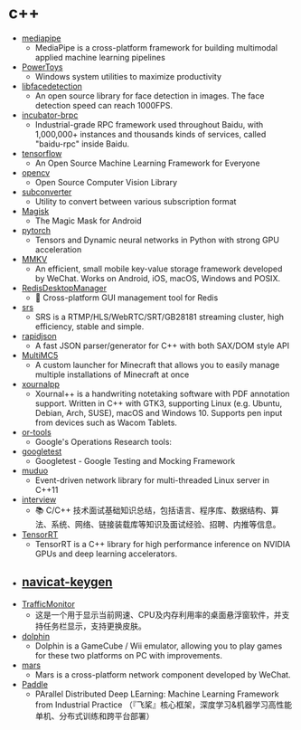 # c++
- [mediapipe](https://github.com/google/mediapipe)
  - MediaPipe is a cross-platform framework for building multimodal applied machine learning pipelines
- [PowerToys](https://github.com/microsoft/PowerToys)
  - Windows system utilities to maximize productivity
- [libfacedetection](https://github.com/ShiqiYu/libfacedetection)
  - An open source library for face detection in images. The face detection speed can reach 1000FPS.
- [incubator-brpc](https://github.com/apache/incubator-brpc)
  - Industrial-grade RPC framework used throughout Baidu, with 1,000,000+ instances and thousands kinds of services, called "baidu-rpc" inside Baidu.
- [tensorflow](https://github.com/tensorflow/tensorflow)
  - An Open Source Machine Learning Framework for Everyone
- [opencv](https://github.com/opencv/opencv)
  - Open Source Computer Vision Library
- [subconverter](https://github.com/tindy2013/subconverter)
  - Utility to convert between various subscription format
- [Magisk](https://github.com/topjohnwu/Magisk)
  - The Magic Mask for Android
- [pytorch](https://github.com/pytorch/pytorch)
  - Tensors and Dynamic neural networks in Python with strong GPU acceleration
- [MMKV](https://github.com/Tencent/MMKV)
  - An efficient, small mobile key-value storage framework developed by WeChat. Works on Android, iOS, macOS, Windows and POSIX.
- [RedisDesktopManager](https://github.com/uglide/RedisDesktopManager)
  - 🔧 Cross-platform GUI management tool for Redis
- [srs](https://github.com/ossrs/srs)
  - SRS is a RTMP/HLS/WebRTC/SRT/GB28181 streaming cluster, high efficiency, stable and simple.
- [rapidjson](https://github.com/Tencent/rapidjson)
  - A fast JSON parser/generator for C++ with both SAX/DOM style API
- [MultiMC5](https://github.com/MultiMC/MultiMC5)
  - A custom launcher for Minecraft that allows you to easily manage multiple installations of Minecraft at once
- [xournalpp](https://github.com/xournalpp/xournalpp)
  - Xournal++ is a handwriting notetaking software with PDF annotation support. Written in C++ with GTK3, supporting Linux (e.g. Ubuntu, Debian, Arch, SUSE), macOS and Windows 10. Supports pen input from devices such as Wacom Tablets.
- [or-tools](https://github.com/google/or-tools)
  - Google's Operations Research tools:
- [googletest](https://github.com/google/googletest)
  - Googletest - Google Testing and Mocking Framework
- [muduo](https://github.com/chenshuo/muduo)
  - Event-driven network library for multi-threaded Linux server in C++11
- [interview](https://github.com/huihut/interview)
  - 📚 C/C++ 技术面试基础知识总结，包括语言、程序库、数据结构、算法、系统、网络、链接装载库等知识及面试经验、招聘、内推等信息。
- [TensorRT](https://github.com/NVIDIA/TensorRT)
  - TensorRT is a C++ library for high performance inference on NVIDIA GPUs and deep learning accelerators.
- [navicat-keygen](https://github.com/kervin521/navicat-keygen)
  - 
- [TrafficMonitor](https://github.com/zhongyang219/TrafficMonitor)
  - 这是一个用于显示当前网速、CPU及内存利用率的桌面悬浮窗软件，并支持任务栏显示，支持更换皮肤。
- [dolphin](https://github.com/dolphin-emu/dolphin)
  - Dolphin is a GameCube / Wii emulator, allowing you to play games for these two platforms on PC with improvements.
- [mars](https://github.com/Tencent/mars)
  - Mars is a cross-platform network component developed by WeChat.
- [Paddle](https://github.com/PaddlePaddle/Paddle)
  - PArallel Distributed Deep LEarning: Machine Learning Framework from Industrial Practice （『飞桨』核心框架，深度学习&机器学习高性能单机、分布式训练和跨平台部署）
